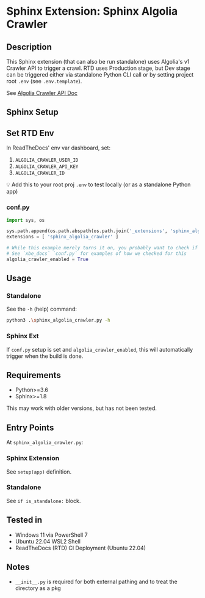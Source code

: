 # Sphinx Extension: Sphinx Algolia Crawler

## Description

This Sphinx extension (that can also be run standalone) uses Algolia's v1 Crawler API 
to trigger a crawl. RTD uses Production stage, but Dev stage can be triggered either 
via standalone Python CLI call or by setting project root `.env` (see `.env.template`).

See [Algolia Crawler API Doc](https://www.algolia.com/doc/rest-api/crawler/#tag/actions/operation/crawlUrls)

## Sphinx Setup

## Set RTD Env

In ReadTheDocs' env var dashboard, set:

1. `ALGOLIA_CRAWLER_USER_ID`
2. `ALGOLIA_CRAWLER_API_KEY`
3. `ALGOLIA_CRAWLER_ID`

💡 Add this to your root proj `.env` to test locally (or as a standalone Python app)

### conf.py

```py
import sys, os

sys.path.append(os.path.abspath(os.path.join('_extensions', 'sphinx_algolia_crawler')))
extensions = [ 'sphinx_algolia_crawler' ]

# While this example merely turns it on, you probably want to check if RTD /latest production
# See `xbe_docs` `conf.py` for examples of how we checked for this
algolia_crawler_enabled = True
```

## Usage

### Standalone

See the `-h` (help) command:

```bash
python3 .\sphinx_algolia_crawler.py -h
```

### Sphinx Ext

If `conf.py` setup is set and `algolia_crawler_enabled`, this will automatically trigger when the build is done.

## Requirements

- Python>=3.6
- Sphinx>=1.8

This may work with older versions, but has not been tested.

## Entry Points

At `sphinx_algolia_crawler.py`:

### Sphinx Extension

See `setup(app)` definition.

### Standalone

See `if is_standalone:` block.

## Tested in

- Windows 11 via PowerShell 7
- Ubuntu 22.04 WSL2 Shell
- ReadTheDocs (RTD) CI Deployment (Ubuntu 22.04)

## Notes

- `__init__.py` is required for both external pathing and to treat the directory as a pkg
